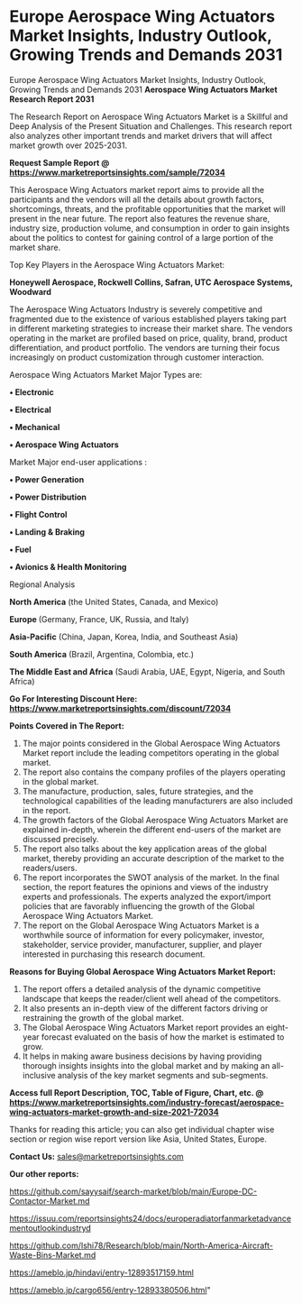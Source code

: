 # Europe Aerospace Wing Actuators Market Insights, Industry Outlook, Growing Trends and Demands 2031
Europe Aerospace Wing Actuators Market Insights, Industry Outlook, Growing Trends and Demands 2031
<strong>Aerospace Wing Actuators Market Research Report 2031</strong>

The Research Report on Aerospace Wing Actuators Market is a Skillful and Deep Analysis of the Present Situation and Challenges. This research report also analyzes other important trends and market drivers that will affect market growth over 2025-2031.

<strong>Request Sample Report @ <a href=https://www.marketreportsinsights.com/sample/72034>https://www.marketreportsinsights.com/sample/72034</a></strong>

This Aerospace Wing Actuators market report aims to provide all the participants and the vendors will all the details about growth factors, shortcomings, threats, and the profitable opportunities that the market will present in the near future. The report also features the revenue share, industry size, production volume, and consumption in order to gain insights about the politics to contest for gaining control of a large portion of the market share.

Top Key Players in the Aerospace Wing Actuators Market:

<strong>Honeywell Aerospace, Rockwell Collins, Safran, UTC Aerospace Systems, Woodward</strong>

The Aerospace Wing Actuators Industry is severely competitive and fragmented due to the existence of various established players taking part in different marketing strategies to increase their market share. The vendors operating in the market are profiled based on price, quality, brand, product differentiation, and product portfolio. The vendors are turning their focus increasingly on product customization through customer interaction.

Aerospace Wing Actuators Market Major Types are:

<strong>• Electronic

• Electrical

• Mechanical

• Aerospace Wing Actuators</strong>

Market Major end-user applications :

<strong>• Power Generation

• Power Distribution

• Flight Control

• Landing & Braking

• Fuel

• Avionics & Health Monitoring</strong>

Regional Analysis

</u><strong><b>North America</b></strong> (the United States, Canada, and Mexico)

<strong><b>Europe </b></strong>(Germany, France, UK, Russia, and Italy)

<strong><b>Asia-Pacific</b></strong> (China, Japan, Korea, India, and Southeast Asia)

<strong><b>South America</b></strong> (Brazil, Argentina, Colombia, etc.)

<strong><b>The Middle East and Africa</b></strong> (Saudi Arabia, UAE, Egypt, Nigeria, and South Africa)

<strong>Go For Interesting Discount Here: <a href=https://www.marketreportsinsights.com/discount/72034>https://www.marketreportsinsights.com/discount/72034</a></strong>

<strong>Points Covered in The Report:</strong>
<ol>
  <li>The major points considered in the Global Aerospace Wing Actuators Market report include the leading competitors operating in the global market.</li>
  <li>The report also contains the company profiles of the players operating in the global market.</li>
  <li>The manufacture, production, sales, future strategies, and the technological capabilities of the leading manufacturers are also included in the report.</li>
  <li>The growth factors of the Global Aerospace Wing Actuators Market are explained in-depth, wherein the different end-users of the market are discussed precisely.</li>
  <li>The report also talks about the key application areas of the global market, thereby providing an accurate description of the market to the readers/users.</li>
  <li>The report incorporates the SWOT analysis of the market. In the final section, the report features the opinions and views of the industry experts and professionals. The experts analyzed the export/import policies that are favorably influencing the growth of the Global Aerospace Wing Actuators Market.</li>
  <li>The report on the Global Aerospace Wing Actuators Market is a worthwhile source of information for every policymaker, investor, stakeholder, service provider, manufacturer, supplier, and player interested in purchasing this research document.</li>
</ol>
<strong>Reasons for Buying Global Aerospace Wing Actuators Market Report:</strong>

<ol>
  <li>The report offers a detailed analysis of the dynamic competitive landscape that keeps the reader/client well ahead of the competitors.</li>
  <li>It also presents an in-depth view of the different factors driving or restraining the growth of the global market.</li>
  <li>The Global Aerospace Wing Actuators Market report provides an eight-year forecast evaluated on the basis of how the market is estimated to grow.</li>
  <li>It helps in making aware business decisions by having providing thorough insights insights into the global market and by making an all-inclusive analysis of the key market segments and sub-segments.</li>
</ol>
<strong>Access full Report Description, TOC, Table of Figure, Chart, etc. @ <a href=https://www.marketreportsinsights.com/industry-forecast/aerospace-wing-actuators-market-growth-and-size-2021-72034>https://www.marketreportsinsights.com/industry-forecast/aerospace-wing-actuators-market-growth-and-size-2021-72034</a></strong>


Thanks for reading this article; you can also get individual chapter wise section or region wise report version like Asia, United States, Europe.

<strong>Contact Us:</strong>
sales@marketreportsinsights.com

<strong>Our other reports:</strong>

<a href=https://github.com/sayysaif/search-market/blob/main/Europe-DC-Contactor-Market.md>https://github.com/sayysaif/search-market/blob/main/Europe-DC-Contactor-Market.md</a>

<a href=https://issuu.com/reportsinsights24/docs/europeradiatorfanmarketadvancementoutlookindustryd>https://issuu.com/reportsinsights24/docs/europeradiatorfanmarketadvancementoutlookindustryd</a>

<a href=https://github.com/Ishi78/Research/blob/main/North-America-Aircraft-Waste-Bins-Market.md>https://github.com/Ishi78/Research/blob/main/North-America-Aircraft-Waste-Bins-Market.md</a>

<a href=https://ameblo.jp/hindavi/entry-12893517159.html>https://ameblo.jp/hindavi/entry-12893517159.html</a>

<a href=https://ameblo.jp/cargo656/entry-12893380506.html>https://ameblo.jp/cargo656/entry-12893380506.html</a>"
